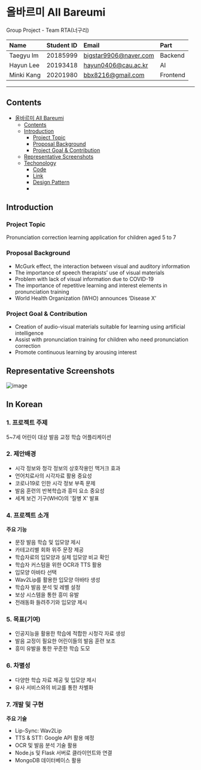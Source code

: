 # 올바르미 All Bareumi

Group Project - Team RTA(너구리)

| **Name**          | **Student ID** | **Email**              | **Part**  |
| :---------------- | :------------- | :--------------------- | :---------|
| Taegyu Im         | 20185999       | bigstar9906@naver.com  | Backend   |
| Hayun Lee         | 20193418       | hayun0406@cau.ac.kr    | AI        | 
| Minki Kang        | 20201980       | bbx8216@gmail.com      | Frontend  |

---
## Contents
- [올바르미 All Bareumi](#올바르미-all-bareumi)
  - [Contents](#contents)
  - [Introduction](#introduction)
    - [Project Topic](#project-topic)
    - [Proposal Background](#proposal-background)
    - [Project Goal & Contribution](#project-goal&contribution)
  - [Representative Screenshots](#representative-screenshots)
  - [Techonology](#technology)
    - [Code](#code)
    - [Link](#link)
    - [Design Pattern](#design-pattern)
    - 


## Introduction
### Project Topic
Pronunciation correction learning application for children aged 5 to 7
### Proposal Background
- McGurk effect, the interaction between visual and auditory information
- The importance of speech therapists’ use of visual materials
- Problem with lack of visual information due to COVID-19
- The importance of repetitive learning and interest elements in pronunciation training
- World Health Organization (WHO) announces ‘Disease X’
### Project Goal & Contribution
- Creation of audio-visual materials suitable for learning using artificial intelligence
- Assist with pronunciation training for children who need pronunciation correction
- Promote continuous learning by arousing interest

## Representative Screenshots
![image](https://github.com/All-Bareumi/.github/assets/52996753/0b894a61-be3d-4d67-b2ce-240e57b77250)

## In Korean

### 1. 프로젝트 주제
5~7세 어린이 대상 발음 교정 학습 어플리케이션

### 2. 제안배경
- 시각 정보와 청각 정보의 상호작용인 맥거크 효과
- 언어치료사의 시각자료 활용 중요성
- 코로나19로 인한 시각 정보 부족 문제
- 발음 훈련의 반복학습과 흥미 요소 중요성
- 세계 보건 기구(WHO)의 '질병 X' 발표

### 4. 프로젝트 소개
**주요 기능**
- 문장 발음 학습 및 입모양 제시
- 카테고리별 회화 위주 문장 제공
- 학습자료의 입모양과 실제 입모양 비교 확인
- 학습자 커스텀을 위한 OCR과 TTS 활용
- 입모양 아바타 선택
- Wav2Lip를 활용한 입모양 아바타 생성
- 학습자 발음 분석 및 레벨 설정
- 보상 시스템을 통한 흥미 유발
- 전래동화 들려주기와 입모양 제시

### 5. 목표(기여)
- 인공지능을 활용한 학습에 적합한 시청각 자료 생성
- 발음 교정이 필요한 어린이들의 발음 훈련 보조
- 흥미 유발을 통한 꾸준한 학습 도모

### 6. 차별성
- 다양한 학습 자료 제공 및 입모양 제시
- 유사 서비스와의 비교를 통한 차별화

### 7. 개발 및 구현
**주요 기술**
- Lip-Sync: Wav2Lip
- TTS & STT: Google API 활용 예정
- OCR 및 발음 분석 기술 활용
- Node.js 및 Flask 서버로 클라이언트와 연결
- MongoDB 데이터베이스 활용
